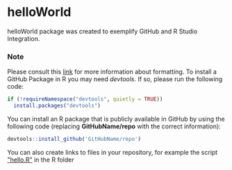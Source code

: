 # helloWorld

helloWorld package was created to exemplify GitHub and R Studio Integration.

### Note

Please consult this [link](https://docs.github.com/en/get-started/writing-on-github/getting-started-%20with-writing-and-formatting-on-github/basic-writing-and-formatting-syntax) for more information about formatting. To install a GitHub Package in R you may need *devtools*. If so, please run the following code:

``` r
if (!requireNamespace("devtools", quietly = TRUE))
  install.packages("devtools") 
```

You can install an R package that is publicly available in GitHub by using the following code (replacing **GitHubName/repo** with the correct information):

``` r
devtools::install_github('GitHubName/repo') 
```

You can also create links to files in your repository, for example the script ["hello.R"](R/hello.R) in the R folder
